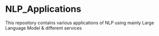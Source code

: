 # NLP_Applications
This repository contains various applications of NLP using mainly Large Language Model &amp; different services
